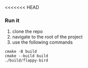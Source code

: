 <<<<<<< HEAD
### Run it
1. clone the repo
2. navigate to the root of the project
3. use the following commands
```
cmake -B build
cmake --build build
./build/flappy-bird
```
